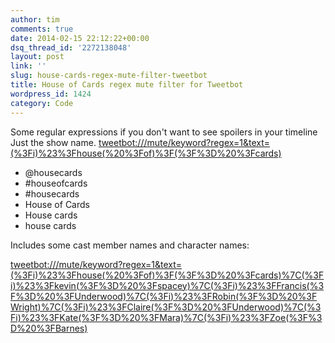 ```yaml
---
author: tim
comments: true
date: 2014-02-15 22:12:22+00:00
dsq_thread_id: '2272138048'
layout: post
link: ''
slug: house-cards-regex-mute-filter-tweetbot
title: House of Cards regex mute filter for Tweetbot
wordpress_id: 1424
category: Code
---
```


Some regular expressions if you don't want to see spoilers in your timeline
Just the show name. [tweetbot:///mute/keyword?regex=1&amp;text=(%3Fi)%23%3Fhouse(%20%3Fof)%3F(%3F%3D%20%3Fcards)](tweetbot:///mute/keyword?regex=1&amp;text=(%3Fi)%23%3Fhouse(%20%3Fof)%3F(%3F%3D%20%3Fcards) "tweetbot:///mute/keyword?regex=1&amp;text=(%3Fi)%23%3Fhouse(%20%3Fof)%3F(%3F%3D%20%3Fcards)")

* @housecards 
* #houseofcards
* #housecards 
* House of Cards 
* House cards 
* house cards 

Includes some cast member names and character names: 

[tweetbot:///mute/keyword?regex=1&amp;text=(%3Fi)%23%3Fhouse(%20%3Fof)%3F(%3F%3D%20%3Fcards)%7C(%3Fi)%23%3Fkevin(%3F%3D%20%3Fspacey)%7C(%3Fi)%23%3FFrancis(%3F%3D%20%3FUnderwood)%7C(%3Fi)%23%3FRobin(%3F%3D%20%3FWright)%7C(%3Fi)%23%3FClaire(%3F%3D%20%3FUnderwood)%7C(%3Fi)%23%3FKate(%3F%3D%20%3FMara)%7C(%3Fi)%23%3FZoe(%3F%3D%20%3FBarnes)](tweetbot:///mute/keyword?regex=1&amp;text=(%3Fi)%23%3Fhouse(%20%3Fof)%3F(%3F%3D%20%3Fcards)%7C(%3Fi)%23%3Fkevin(%3F%3D%20%3Fspacey)%7C(%3Fi)%23%3FFrancis(%3F%3D%20%3FUnderwood)%7C(%3Fi)%23%3FRobin(%3F%3D%20%3FWright)%7C(%3Fi)%23%3FClaire(%3F%3D%20%3FUnderwood)%7C(%3Fi)%23%3FKate(%3F%3D%20%3FMara)%7C(%3Fi)%23%3FZoe(%3F%3D%20%3FBarnes) "tweetbot:///mute/keyword?regex=1&amp;text=(%3Fi)%23%3Fhouse(%20%3Fof)%3F(%3F%3D%20%3Fcards)%7C(%3Fi)%23%3Fkevin(%3F%3D%20%3Fspacey)%7C(%3Fi)%23%3FFrancis(%3F%3D%20%3FUnderwood)%7C(%3Fi)%23%3FRobin(%3F%3D%20%3FWright)%7C(%3Fi)%23%3FClaire(%3F%3D%20%3FUnderwood)%7C(%3Fi)%23%3FKate(%3F%3D%20%3FMara)%7C(%3Fi)%23%3FZoe(%3F%3D%20%3FBarnes)")